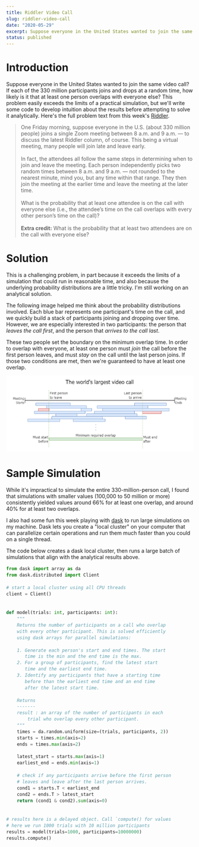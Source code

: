 ```yaml
---
title: Riddler Video Call
slug: riddler-video-call
date: "2020-05-29"
excerpt: Suppose everyone in the United States wanted to join the same video call? If each of the 330 million participants joins and drops at a random time, how likely is it that at least one person overlaps with everyone else? This problem easily exceeds the limits of a practical simulation, but we'll write some code to develop intuition about the results before attempting to solve it analytically.
status: published
---
```


# Introduction

Suppose everyone in the United States wanted to join the same video call? If each of the 330 million participants joins and drops at a random time, how likely is it that at least one person overlaps with everyone else? This problem easily exceeds the limits of a practical simulation, but we'll write some code to develop intuition about the results before attempting to solve it analytically. Here's the full problem text from this week's <a href="https://fivethirtyeight.com/features/can-you-join-the-worlds-biggest-zoom-call/">Riddler</a>.

<blockquote>
One Friday morning, suppose everyone in the U.S. (about 330 million people) joins a single Zoom meeting between 8 a.m. and 9 a.m. — to discuss the latest Riddler column, of course. This being a virtual meeting, many people will join late and leave early.
<br><br>
In fact, the attendees all follow the same steps in determining when to join and leave the meeting. Each person independently picks two random times between 8 a.m. and 9 a.m. — not rounded to the nearest minute, mind you, but any time within that range. They then join the meeting at the earlier time and leave the meeting at the later time.
<br><br>
What is the probability that at least one attendee is on the call with everyone else (i.e., the attendee’s time on the call overlaps with every other person’s time on the call)?
<br><br>
<strong>Extra credit:</strong> What is the probability that at least two attendees are on the call with everyone else?
</blockquote>

# Solution

This is a challenging problem, in part because it exceeds the limits of a simulation that could run in reasonable time, and also because the underlying probability distributions are a little tricky. I'm still working on an analytical solution.

The following image helped me think about the probability distributions involved. Each blue bar represents one participant's time on the call, and we quickly build a stack of participants joining and dropping over time. However, we are especially interested in two participants: the person that _leaves the call first_, and the person that _arrives to the call last_.

These two people set the boundary on the minimum overlap time. In order to overlap with everyone, at least one person must _join_ the call before the first person leaves, and must _stay_ on the call until the last person joins. If those two conditions are met, then we're guaranteed to have at least one overlap.

<img class="img-fluid mx-auto d-block" src="src/assets/img/riddler-video-call.png">

<!-- # Methodology

From here, it gets more difficult! We need to do a few things:

1. Find the probability distribution for the time the first person leaves the call, and for the time the last person joins the call.
2. Find the probability that any participant started before the first person left, and stayed until after the last person arrived. This depends on the values we got from (1).

First, we know that each participant draws two random variables for the start and end time. The start time is the minimum of these values, $\text{min}(x_0, x_1)$, and the end time is the maximum, $\text{max}(x_0, x_1)$. What is the distribution of the start times for an individual participant? We want to find $P(\text{min}(x_0, x_1) < x)$. Because the values are drawn independently, this is the same as saying $P(x_0<x)\times P(x_1<x)$, which evaluates to $x^2$.

This is the <a href="https://en.wikipedia.org/wiki/Cumulative_distribution_function">cumulative distribution function</a> for this random variable. The <a href="https://en.wikipedia.org/wiki/Probability_density_function">probability density function</a> is the derivative, which is $2x$. We follow a similar process to solve for the end time of each participant.

Now, what is the distribution of the time of the first departure for anyone on the call? This is $P(\text{min}(\text{all end times}) < x)$. I'll spare the details here, but we get a cumulative distribution function of $1 - (1 - x^2) ^ n$, where $n$ is the number of participants on the call. Taking the derivative here, we see that $f(x) = 2nx(1 - x^2)^{n-1}$. This means we can calculate the distribution of the first departure from the call.

With this probability distribution, we can calculate the expected time of the first departure. With 10 participants, it's roughly equal to 0.27, meaning 27% of the way into the call. With 100 participants, it's roughly 8.8%, and with 1000, it's 2.8%. With 330 million participants, the first departure time is _extremely_ early.

If we have a value for the first departure time, we can calculate the odds that someone arrives before this time. Call the first departure time $\epsilon$. Because of the symmetry of this problem, we know that the first departure time and the last arrival can be represented by the same value of $\epsilon$.

For at least one participant to arrive before $\epsilon$ and depart after $1 - \epsilon$ we can use $1 - (1 - \epsilon^2)^n$. For 330 million participants, with an extremely small $\epsilon$ and extremely large $n$, we get roughly 48% odds that at least one person will overlap everyone else.

What's fascinating about this problem is that it appears the answer is the same regardless of the number of people on the call, whether it's 10, 100, 1000, or 100 million. They all appear to have the same value around 48%.

The extra credit analytical solution will have to wait for another time. However, my small-scale simulations showed values between 18-20% for any number of participants I tested. As a result, I'm assuming those values will hold, as they did before, for any number of people on the call. -->

# Sample Simulation

While it's impractical to simulate the entire 330-million-person call, I found that simulations with smaller values (100,000 to 50 million or more) consistently yielded values around 66% for at least one overlap, and around 40% for at least two overlaps.

I also had some fun this week playing with <a href="https://dask.org/">dask</a> to run large simulations on my machine. Dask lets you create a "local cluster" on your computer that can parallelize certain operations and run them much faster than you could on a single thread.

The code below creates a dask local cluster, then runs a large batch of simulations that align with the analytical results above.

```python
from dask import array as da
from dask.distributed import Client

# start a local cluster using all CPU threads
client = Client()


def model(trials: int, participants: int):
    """
    Returns the number of participants on a call who overlap
    with every other participant. This is solved efficiently
    using dask arrays for parallel simulations:

    1. Generate each person's start and end times. The start
       time is the min and the end time is the max.
    2. For a group of participants, find the latest start
       time and the earliest end time.
    3. Identify any participants that have a starting time
       before than the earliest end time and an end time
       after the latest start time.

    Returns
    -------
    result : an array of the number of participants in each
        trial who overlap every other participant.
    """
    times = da.random.uniform(size=(trials, participants, 2))
    starts = times.min(axis=2)
    ends = times.max(axis=2)

    latest_start = starts.max(axis=1)
    earliest_end = ends.min(axis=1)

    # check if any participants arrive before the first person
    # leaves and leave after the last person arrives.
    cond1 = starts.T < earliest_end
    cond2 = ends.T > latest_start
    return (cond1 & cond2).sum(axis=0)


# results here is a delayed object. Call `compute() for values
# here we run 1000 trials with 10 million participants
results = model(trials=1000, participants=10000000)
results.compute()
```
